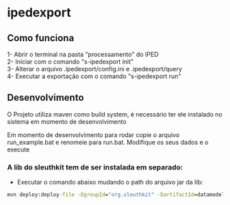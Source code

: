 # ipedexport

## Como funciona

1- Abrir o terminal na pasta "processamento" do IPED  
2- Iniciar com o comando "s-ipedexport init"  
3- Alterar o arquivo .ipedexport/config.ini e .ipedexport/query  
4- Executar a exportação com o comando "s-ipedexport run"  

## Desenvolvimento 

O Projeto utiliza maven como build system, é necessário ter ele instalado no sistema em momento de desenvolvimento   

Em momento de desenvolvimento para rodar copie o arquivo run_example.bat e renomeie para run.bat. Modifique os seus dados e o execute

### A lib do sleuthkit tem de ser instalada em separado:

- Executar o comando abaixo mudando o path do arquivo jar da lib:

```bat
mvn deploy:deploy-file -DgroupId="org.sleuthkit" -DartifactId=datamodel -Dversion="4.6.5" -Durl=file:./local-maven-repo/ -DrepositoryId=local-maven-repo -DupdateReleaseInfo=true -Dfile="%SINFTOOLS%\extras\iped\iped-3.17-snapshot\lib\sleuthkit-4.6.5-p04.jar"
```
